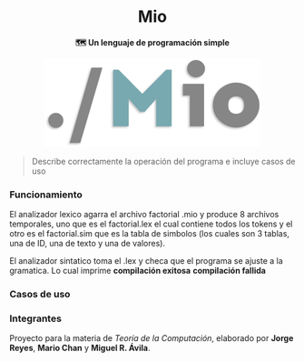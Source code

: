 <div align="center">
<h1>Mio</h1>
<b>🗺 Un lenguaje de programación simple</b>
</div>

<p align="center">
  <img src="https://raw.githubusercontent.com/imreyesjorge/TC-Analex/master/assets/header.png">
</p>

> Describe correctamente la operación del programa e incluye casos de uso

### Funcionamiento

El analizador lexico agarra el archivo factorial .mio y produce 8 archivos temporales, uno que es el factorial.lex el cual contiene todos los tokens y el otro es el factorial.sim que es la tabla de simbolos (los cuales son 3 tablas, una de ID, una de texto y una de valores).

El analizador sintatico toma el .lex y checa que el programa se ajuste a la gramatica. Lo cual imprime **compilación exitosa** **compilación fallida**

### Casos de uso



### Integrantes

Proyecto para la materia de *Teoría de la Computación*, elaborado por **Jorge Reyes**, **Mario Chan** y **Miguel R. Ávila**.